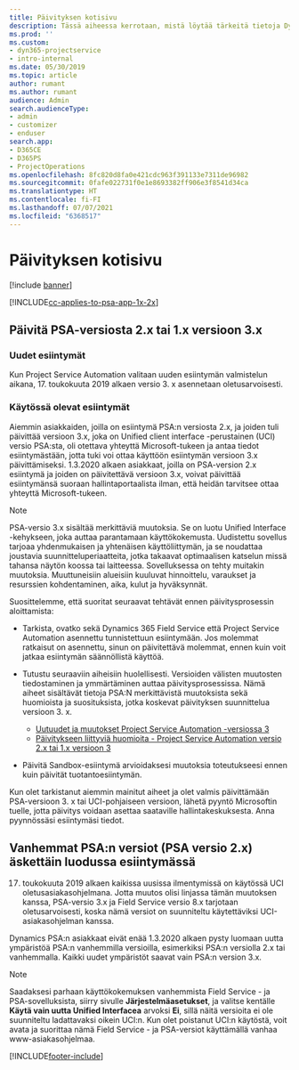 ```yaml
---
title: Päivityksen kotisivu
description: Tässä aiheessa kerrotaan, mistä löytää tärkeitä tietoja Dynamics 365 Project Service Automationin uusista ja muuttuneista ominaisuuksista, ja uuteen versioon päivittämisen prosessista.
ms.prod: ''
ms.custom:
- dyn365-projectservice
- intro-internal
ms.date: 05/30/2019
ms.topic: article
author: rumant
ms.author: rumant
audience: Admin
search.audienceType:
- admin
- customizer
- enduser
search.app:
- D365CE
- D365PS
- ProjectOperations
ms.openlocfilehash: 8fc820d8fa0e421cdc963f391133e7311de96982
ms.sourcegitcommit: 0fafe022731f0e1e8693382ff906e3f8541d34ca
ms.translationtype: HT
ms.contentlocale: fi-FI
ms.lasthandoff: 07/07/2021
ms.locfileid: "6368517"
---
```

# <a name="upgrade-home-page"></a>Päivityksen kotisivu

[!include [banner](../includes/psa-now-project-operations.md)]

[!INCLUDE[cc-applies-to-psa-app-1x-2x](../includes/cc-applies-to-psa-app-1x-2x.md)]

## <a name="upgrade-from-psa-version-2x-or-1x-to-version-3x"></a>Päivitä PSA-versiosta 2.x tai 1.x versioon 3.x

### <a name="new-instances"></a>Uudet esiintymät

Kun Project Service Automation valitaan uuden esiintymän valmistelun aikana, 17. toukokuuta 2019 alkaen versio 3. x asennetaan oletusarvoisesti.

### <a name="existing-instances"></a>Käytössä olevat esiintymät

Aiemmin asiakkaiden, joilla on esiintymä PSA:n versiosta 2.x, ja joiden tuli päivittää versioon 3.x, joka on Unified client interface -perustainen (UCI) versio PSA:sta, oli otettava yhteyttä Microsoft-tukeen ja antaa tiedot esiintymästään, jotta tuki voi ottaa käyttöön esiintymän versioon 3.x päivittämiseksi. 1.3.2020 alkaen asiakkaat, joilla on PSA-version 2.x esiintymä ja joiden on päivitettävä versioon 3.x, voivat päivittää esiintymänsä suoraan hallintaportaalista ilman, että heidän tarvitsee ottaa yhteyttä Microsoft-tukeen.  

> [!NOTE]
> PSA-versio 3.x sisältää merkittäviä muutoksia. Se on luotu Unified Interface -kehykseen, joka auttaa parantamaan käyttökokemusta. Uudistettu sovellus tarjoaa yhdenmukaisen ja yhtenäisen käyttöliittymän, ja se noudattaa joustavia suunnitteluperiaatteita, jotka takaavat optimaalisen katselun missä tahansa näytön koossa tai laitteessa. Sovelluksessa on tehty muitakin muutoksia. Muuttuneisiin alueisiin kuuluvat hinnoittelu, varaukset ja resurssien kohdentaminen, aika, kulut ja hyväksynnät.

Suosittelemme, että suoritat seuraavat tehtävät ennen päivitysprosessin aloittamista:

- Tarkista, ovatko sekä Dynamics 365 Field Service että Project Service Automation asennettu tunnistettuun esiintymään. Jos molemmat ratkaisut on asennettu, sinun on päivitettävä molemmat, ennen kuin voit jatkaa esiintymän säännöllistä käyttöä.
- Tutustu seuraaviin aiheisiin huolellisesti. Versioiden välisten muutosten tiedostaminen ja ymmärtäminen auttaa päivitysprosessissa. Nämä aiheet sisältävät tietoja PSA:N merkittävistä muutoksista sekä huomioista ja suosituksista, jotka koskevat päivityksen suunnittelua versioon 3. x.

    - [Uutuudet ja muutokset Project Service Automation -versiossa 3](whats-new-changed-v3.md)
    - [Päivitykseen liittyviä huomioita - Project Service Automation versio 2.x tai 1.x versioon 3](upgrade-v3.md)

- Päivitä Sandbox-esiintymä arvioidaksesi muutoksia toteutukseesi ennen kuin päivität tuotantoesiintymän.

Kun olet tarkistanut aiemmin mainitut aiheet ja olet valmis päivittämään PSA-versioon 3. x tai UCI-pohjaiseen versioon, lähetä pyyntö Microsoftin tuelle, jotta päivitys voidaan asettaa saataville hallintakeskuksesta. Anna pyynnössäsi esiintymäsi tiedot.

## <a name="older-versions-of-psa-psa-version-2x-in-a-newly-created-instance"></a>Vanhemmat PSA:n versiot (PSA versio 2.x) äskettäin luodussa esiintymässä

17. toukokuuta 2019 alkaen kaikissa uusissa ilmentymissä on käytössä UCI oletusasiakasohjelmana. Jotta muutos olisi linjassa tämän muutoksen kanssa, PSA-versio 3.x ja Field Service versio 8.x tarjotaan oletusarvoisesti, koska nämä versiot on suunniteltu käytettäviksi UCI-asiakasohjelman kanssa.

Dynamics PSA:n asiakkaat eivät enää 1.3.2020 alkaen pysty luomaan uutta ympäristöä PSA:n vanhemmilla versioilla, esimerkiksi PSA:n versiolla 2.x tai vanhemmalla. Kaikki uudet ympäristöt saavat vain PSA:n version 3.x.

> [!NOTE]
> Saadaksesi parhaan käyttökokemuksen vanhemmista Field Service - ja PSA-sovelluksista, siirry sivulle **Järjestelmäasetukset**, ja valitse kentälle **Käytä vain uutta Unified Interfacea** arvoksi **Ei**, sillä näitä versioita ei ole suunniteltu ladattavaksi oikein UCI:n. Kun olet poistanut UCI:n käytöstä, voit avata ja suorittaa nämä Field Service - ja PSA-versiot käyttämällä vanhaa www-asiakasohjelmaa. 


[!INCLUDE[footer-include](../includes/footer-banner.md)]